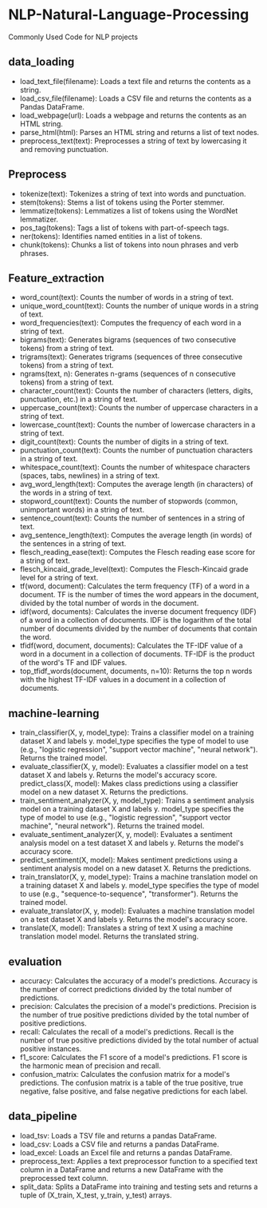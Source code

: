 # NLP-Natural-Language-Processing
Commonly Used Code for NLP projects

## data_loading
* load_text_file(filename): Loads a text file and returns the contents as a string.
* load_csv_file(filename): Loads a CSV file and returns the contents as a Pandas DataFrame.
* load_webpage(url): Loads a webpage and returns the contents as an HTML string.
* parse_html(html): Parses an HTML string and returns a list of text nodes.
* preprocess_text(text): Preprocesses a string of text by lowercasing it and removing punctuation.

## Preprocess
* tokenize(text): Tokenizes a string of text into words and punctuation.
* stem(tokens): Stems a list of tokens using the Porter stemmer.
* lemmatize(tokens): Lemmatizes a list of tokens using the WordNet lemmatizer.
* pos_tag(tokens): Tags a list of tokens with part-of-speech tags.
* ner(tokens): Identifies named entities in a list of tokens.
* chunk(tokens): Chunks a list of tokens into noun phrases and verb phrases.

## Feature_extraction
* word_count(text): Counts the number of words in a string of text.
* unique_word_count(text): Counts the number of unique words in a string of text.
* word_frequencies(text): Computes the frequency of each word in a string of text.
* bigrams(text): Generates bigrams (sequences of two consecutive tokens) from a string of text.
* trigrams(text): Generates trigrams (sequences of three consecutive tokens) from a string of text.
* ngrams(text, n): Generates n-grams (sequences of n consecutive tokens) from a string of text.
* character_count(text): Counts the number of characters (letters, digits, punctuation, etc.) in a string of text.
* uppercase_count(text): Counts the number of uppercase characters in a string of text.
* lowercase_count(text): Counts the number of lowercase characters in a string of text.
* digit_count(text): Counts the number of digits in a string of text.
* punctuation_count(text): Counts the number of punctuation characters in a string of text.
* whitespace_count(text): Counts the number of whitespace characters (spaces, tabs, newlines) in a string of text.
* avg_word_length(text): Computes the average length (in characters) of the words in a string of text.
* stopword_count(text): Counts the number of stopwords (common, unimportant words) in a string of text.
* sentence_count(text): Counts the number of sentences in a string of text.
* avg_sentence_length(text): Computes the average length (in words) of the sentences in a string of text.
* flesch_reading_ease(text): Computes the Flesch reading ease score for a string of text.
* flesch_kincaid_grade_level(text): Computes the Flesch-Kincaid grade level for a string of text.
* tf(word, document): Calculates the term frequency (TF) of a word in a document. TF is the number of times the word appears in the document, divided by the total number of words in the document.
* idf(word, documents): Calculates the inverse document frequency (IDF) of a word in a collection of documents. IDF is the logarithm of the total number of documents divided by the number of documents that contain the word.
* tfidf(word, document, documents): Calculates the TF-IDF value of a word in a document in a collection of documents. TF-IDF is the product of the word's TF and IDF values.
* top_tfidf_words(document, documents, n=10): Returns the top n words with the highest TF-IDF values in a document in a collection of documents.

## machine-learning
* train_classifier(X, y, model_type): Trains a classifier model on a training dataset X and labels y. model_type specifies the type of model to use (e.g., "logistic regression", "support vector machine", "neural network"). Returns the trained model.
* evaluate_classifier(X, y, model): Evaluates a classifier model on a test dataset X and labels y. Returns the model's accuracy score.
predict_class(X, model): Makes class predictions using a classifier model on a new dataset X. Returns the predictions.
* train_sentiment_analyzer(X, y, model_type): Trains a sentiment analysis model on a training dataset X and labels y. model_type specifies the type of model to use (e.g., "logistic regression", "support vector machine", "neural network"). Returns the trained model.
* evaluate_sentiment_analyzer(X, y, model): Evaluates a sentiment analysis model on a test dataset X and labels y. Returns the model's accuracy score.
* predict_sentiment(X, model): Makes sentiment predictions using a sentiment analysis model on a new dataset X. Returns the predictions.
* train_translator(X, y, model_type): Trains a machine translation model on a training dataset X and labels y. model_type specifies the type of model to use (e.g., "sequence-to-sequence", "transformer"). Returns the trained model.
* evaluate_translator(X, y, model): Evaluates a machine translation model on a test dataset X and labels y. Returns the model's accuracy score.
* translate(X, model): Translates a string of text X using a machine translation model model. Returns the translated string.

## evaluation
* accuracy: Calculates the accuracy of a model's predictions. Accuracy is the number of correct predictions divided by the total number of predictions.
* precision: Calculates the precision of a model's predictions. Precision is the number of true positive predictions divided by the total number of positive predictions.
* recall: Calculates the recall of a model's predictions. Recall is the number of true positive predictions divided by the total number of actual positive instances.
* f1_score: Calculates the F1 score of a model's predictions. F1 score is the harmonic mean of precision and recall.
* confusion_matrix: Calculates the confusion matrix for a model's predictions. The confusion matrix is a table of the true positive, true negative, false positive, and false negative predictions for each label.

## data_pipeline
* load_tsv: Loads a TSV file and returns a pandas DataFrame.
* load_csv: Loads a CSV file and returns a pandas DataFrame.
* load_excel: Loads an Excel file and returns a pandas DataFrame.
* preprocess_text: Applies a text preprocessor function to a specified text column in a DataFrame and returns a new DataFrame with the preprocessed text column.
* split_data: Splits a DataFrame into training and testing sets and returns a tuple of (X_train, X_test, y_train, y_test) arrays.
